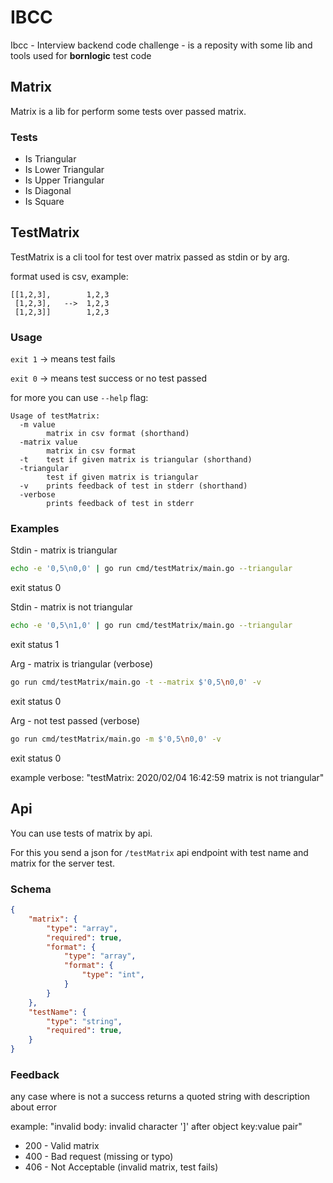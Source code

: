 # IBCC

Ibcc - Interview backend code challenge - is a reposity with some lib and tools used for **bornlogic** test code

## Matrix

Matrix is a lib for perform some tests over passed matrix.

### Tests

- Is Triangular
- Is Lower Triangular
- Is Upper Triangular
- Is Diagonal
- Is Square

## TestMatrix

TestMatrix is a cli tool for test over matrix passed as stdin or by arg.

format used is csv, example:
```
[[1,2,3],        1,2,3
 [1,2,3],   -->  1,2,3
 [1,2,3]]        1,2,3
```

### Usage

`exit 1` -> means test fails

`exit 0` -> means test success or no test passed

for more you can use `--help` flag:
```
Usage of testMatrix:
  -m value
        matrix in csv format (shorthand)
  -matrix value
        matrix in csv format
  -t    test if given matrix is triangular (shorthand)
  -triangular
        test if given matrix is triangular
  -v    prints feedback of test in stderr (shorthand)
  -verbose
        prints feedback of test in stderr
```

### Examples

Stdin - matrix is triangular
```sh
echo -e '0,5\n0,0' | go run cmd/testMatrix/main.go --triangular
```
exit status 0


Stdin - matrix is not triangular
```sh
echo -e '0,5\n1,0' | go run cmd/testMatrix/main.go --triangular
```
exit status 1


Arg - matrix is triangular (verbose)
```bash
go run cmd/testMatrix/main.go -t --matrix $'0,5\n0,0' -v
```
exit status 0


Arg - not test passed (verbose)
```bash
go run cmd/testMatrix/main.go -m $'0,5\n0,0' -v
```
exit status 0

example verbose: "testMatrix: 2020/02/04 16:42:59 matrix is not triangular"


## Api

You can use tests of matrix by api.

For this you send a json for `/testMatrix` api endpoint with test name and matrix for the server test.

### Schema

```json
{
	"matrix": {
		"type": "array",
		"required": true,
		"format": {
			"type": "array",
			"format": {
				"type": "int",
			}
		}
	},
	"testName": {
		"type": "string",
		"required": true,
	}
}
```

### Feedback

any case where is not a success returns a quoted string with description about error

example: "invalid body: invalid character ']' after object key:value pair"

- 200 - Valid matrix
- 400 - Bad request (missing or typo)
- 406 - Not Acceptable (invalid matrix, test fails)
